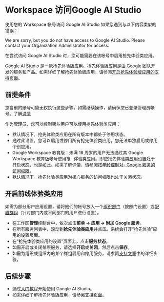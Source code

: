 # Workspace 访问Google AI Studio
使用您的 Workspace 帐号访问 Google AI Studio
如果您遇到与以下内容类似的错误：

We are sorry, but you do not have access to Google AI Studio. Please contact your Organization Administrator for access.

在尝试访问 Google AI Studio 时，您可能需要在该帐号中启用抢先体验类应用。

Google AI Studio 是一款抢先体验版应用。抢先体验版应用是由 Google 团队开发的服务和产品。如需详细了解抢先体验版应用，请参阅[开启抢先体验版应用的支持页面](https://support.google.com/a/answer/13515709?hl=zh-cn)。

## 前提条件
您当前的账号可能无权执行这些步骤。如需继续操作，请确保您已登录管理员帐号。了解[详情](https://support.google.com/a/answer/182076?hl=zh-cn)

作为管理员，您可以控制哪些用户可以使用抢先体验类应用：

- 默认情况下，抢先体验类应用在所有版本中都处于停用状态。
- 通过此设置，您可以启用或停用所有抢先体验类应用。您无法单独启用或停用个别应用。
- Google Workspace 教育版：未满 18 周岁的用户无法通过其 Google Workspace 教育版帐号使用抢- 体验类应用。即使抢先体验类应用设置处于开启状态，也是如此。如需了解详情，请参阅[按年龄控制对- Google 服务的访问权限](https://support.google.com/a/answer/10651918?hl=zh-cn)。
- 默认情况下，抢先体验类应用对核心服务的访问权限也处于关闭状态。

## 开启前线体验类应用
如需为部分用户应用设置，请将他们的帐号放入一个[组织部门](https://support.google.com/a/answer/182433?hl=zh-cn)（按部门设置）或[配置群组](https://support.google.com/a/answer/9224126?hl=zh-cn)（针对部门内或不同部门的用户进行设置）。

- 在工作区**管理**控制台中，依次点击**菜单 -> 应用 -> 附加 Google 服务**。
- 在所有服务列表中，滚动到**抢先体验类应用**并点击。系统会打开“抢先体验”应用的设置页面。
- 在“抢先体验类应用的设置”页面上，点击**服务状态**。
- 如需开启或关闭某项服务，请选择**开启**或**关闭**，然后点击**保存**。
- 如需为组织或组织内的某个群组启用和停用服务，请参阅[支持文章](https://support.google.com/a/answer/13515709?hl=zh-cn)中的详细步骤。

## 后续步骤

- 通过[入门教程](ai_studio_quickstart.md)开始使用 Google AI Studio。
- 如需详细了解抢先体验版应用，请参阅[支持页面](https://support.google.com/a/answer/13515709?hl=zh-cn)。
